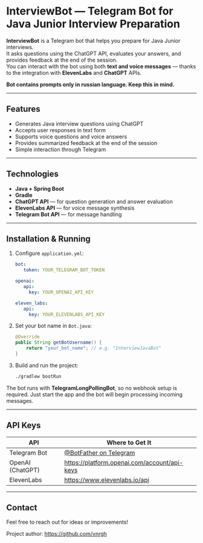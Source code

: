 # InterviewBot — Telegram Bot for Java Junior Interview Preparation

**InterviewBot** is a Telegram bot that helps you prepare for Java Junior interviews.  
It asks questions using the ChatGPT API, evaluates your answers, and provides feedback at the end of the session.  
You can interact with the bot using both **text and voice messages** — thanks to the integration with **ElevenLabs** and **ChatGPT** APIs.

**Bot contains prompts only in russian language. Keep this in mind.**

---

## Features

- Generates Java interview questions using ChatGPT
- Accepts user responses in text form
- Supports voice questions and voice answers
- Provides summarized feedback at the end of the session
- Simple interaction through Telegram

---

## Technologies

- **Java + Spring Boot**
- **Gradle**
- **ChatGPT API** — for question generation and answer evaluation
- **ElevenLabs API** — for voice message synthesis
- **Telegram Bot API** — for message handling

---

## Installation & Running

1. Configure `application.yml`:

   ```yaml
   bot:
      token: YOUR_TELEGRAM_BOT_TOKEN

   openai:
      api:
        key: YOUR_OPENAI_API_KEY

   eleven_labs:
      api:
        key: YOUR_ELEVENLABS_API_KEY
   ```

2. Set your bot name in `Bot.java`:

   ```java
   @Override
   public String getBotUsername() {
       return "your_bot_name"; // e.g. "InterviewJavaBot"
   }
   ```

3. Build and run the project:

   ```bash
   ./gradlew bootRun
   ```

The bot runs with **TelegramLongPollingBot**, so no webhook setup is required. Just start the app and the bot will begin processing incoming messages.

---

## API Keys

| API             | Where to Get It                             |
|------------------|---------------------------------------------|
| Telegram Bot     | [@BotFather on Telegram](https://t.me/BotFather) |
| OpenAI (ChatGPT) | https://platform.openai.com/account/api-keys |
| ElevenLabs       | https://www.elevenlabs.io/api               |

---

## Contact

Feel free to reach out for ideas or improvements!

Project author: https://github.com/vnrgh

